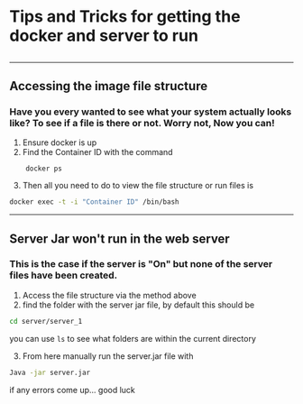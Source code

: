 # Tips and Tricks for getting the docker and server to run



##

---
## Accessing the image file structure
### Have you every wanted to see what your system actually looks like? To see if a file is there or not. Worry not, Now you can!
1. Ensure docker is up
2. Find the Container ID with the command 
```
    docker ps
```
3. Then all you need to do to view the file structure or run files is
```bash
docker exec -t -i "Container ID" /bin/bash
```
---
## Server Jar won't run in the web server
### This is the case if the server is "On" but none of the server files have been created.
1. Access the file structure via the method above
2. find the folder with the server jar file, by default this should be
```bash
cd server/server_1
```
you can use `ls` to see what folders are within the current directory

3. From here manually run the server.jar file with
```bash
Java -jar server.jar
```
if any errors come up... good luck